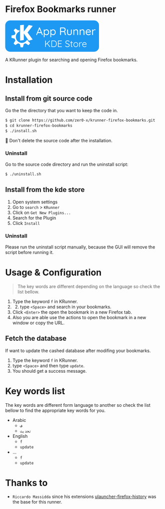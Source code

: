 # Firefox Bookmarks runner
[![Get the runner from kde store](https://raw.githubusercontent.com/ZER0-X/badges/main/kde/store/get-the-app-runner.svg)](https://www.pling.com/p/)

A KRunner plugin for searching and opening Firefox bookmarks.

# Installation
## Install from git source code
Go the the directory that you want to keep the code in.
```bash
$ git clone https://github.com/zer0-x/krunner-firefox-bookmarks.git
$ cd krunner-firefox-bookmarks
$ ./install.sh
```
🔴 Don't delete the source code after the installation.
### Uninstall
Go to the source code directory and run the uninstall script:
```bash
$ ./uninstall.sh
```

## Install from the kde store
1. Open system settings
2. Go to `search` > `KRunner`
3. Click on `Get New Plugins...`
4. Search for the Plugin
5. Click `Install`
### Uninstall
Please run the uninstall script manually, because the GUI will remove the script before running it.

# Usage & Configuration
> The key words are different depending on the language so check the list bellow.
1. Type the keyword `f` in KRunner.
2. 2. type `<Space>` and search in your bookmarks.
3. Click `<Enter>` the open the bookmark in a new Firefox tab.
4. Also you are able use the actions to open the bookmark in a new window or copy the URL.
## Fetch the database
If want to update the cashed database after modifing your bookmarks.
1. Type the keyword `f` in KRunner.
2. type `<Space>` and then type `update`.
3. You should get a success message.

# Key words list
The key words are different form language to another so check the list bellow to find the appropriate key words for you.
- Arabic
    - `ف`
    - `تحديث`
- English
    - `f`
    - `update`
- ...
    - `f`
    - `update`


# Thanks to
- `Riccardo Massidda` since his extensions [ulauncher-firefox-history](https://github.com/rmassidda/ulauncher-firefox-history) was the base for this runner.

